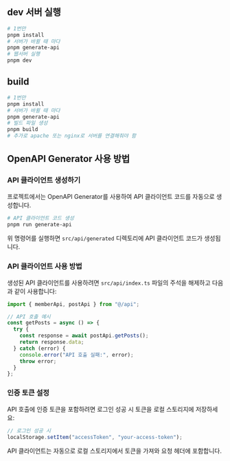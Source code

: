 ## dev 서버 실행

```bash
# 1번만
pnpm install
# 서버가 바뀔 때 마다
pnpm generate-api
# 웹서버 실행
pnpm dev
```

## build

```bash
# 1번만
pnpm install
# 서버가 바뀔 때 마다
pnpm generate-api
# 빌드 파일 생성
pnpm build
# 추가로 apache 또는 nginx로 서버를 연결해줘야 함
```

## OpenAPI Generator 사용 방법

### API 클라이언트 생성하기

프로젝트에서는 OpenAPI Generator를 사용하여 API 클라이언트 코드를 자동으로 생성합니다.

```bash
# API 클라이언트 코드 생성
pnpm run generate-api
```

위 명령어를 실행하면 `src/api/generated` 디렉토리에 API 클라이언트 코드가 생성됩니다.

### API 클라이언트 사용 방법

생성된 API 클라이언트를 사용하려면 `src/api/index.ts` 파일의 주석을 해제하고 다음과 같이 사용합니다:

```typescript
import { memberApi, postApi } from "@/api";

// API 호출 예시
const getPosts = async () => {
  try {
    const response = await postApi.getPosts();
    return response.data;
  } catch (error) {
    console.error("API 호출 실패:", error);
    throw error;
  }
};
```

### 인증 토큰 설정

API 호출에 인증 토큰을 포함하려면 로그인 성공 시 토큰을 로컬 스토리지에 저장하세요:

```typescript
// 로그인 성공 시
localStorage.setItem("accessToken", "your-access-token");
```

API 클라이언트는 자동으로 로컬 스토리지에서 토큰을 가져와 요청 헤더에 포함합니다.
